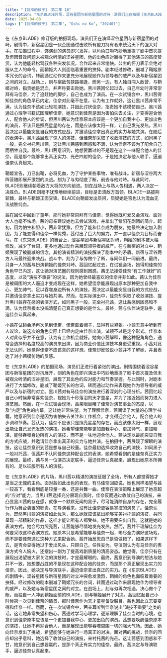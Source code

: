 ```yaml
---
title: "【我推的孩子】 第二季 18"
description: "东京BLADE片场，涩谷星团与新宿星团的对峙：演员们正在拍摄《东京BLADE》的修订版，剧情是涩谷星团与新宿星团的对峙。其中一名演员即兴发挥，以角色的风格重新提及了剧中首次提及但观众没听清的涩谷星团。东京BLADE片场，对演员演技的评价：其他演员对该演员的演技赞赏有加，认为他能轻松应对各种状况，并表示与他合作非常愉快。东京BLADE片场，剧情发展：剧情中，新宿星团似乎是一群难缠的对手，他们想要通过打赢所有盟刀持有者来统治天下。公主的怀刀表示会听从主人的吩咐。鞘姬大人需要做出抉择。东京BLADE片场，剧本修改：剧本进行了修改，删减了鞘姬原本冗长的台词，改为通过动作来展现她作为领导者的威严，以及与新宿之间的对立。鞘姬与新宿的战斗，开战：鞘姬说出“刀若出鞘，必然见血，也有事物必须透过战斗来守护”，随后宣布开战。鞘姬与新宿的战斗，战斗场面：新宿与涩谷两方人马展开决战。刻为了与匁做个了断，前往与他对战。BLADE则继续前进。鞘姬与新宿的战斗，熟人相遇：刻遇到了熟人匁，两人决定决一胜负。BLADE则继续前进，要击溃敌方大将。鞘姬与新宿的战斗，鞘姬的对手：BLADE一路前进，最终与鞘姬对峙。BLADE质疑鞘姬也是认为混血赢不过纯血的人吗？茜的回忆，童年时期：回忆起小茜小时候，她非常喜欢有马佳奈，觉得她既可爱又会演戏，面对大人也能侃侃而谈。茜的回忆，加入剧团的契机：小茜的妈妈提议她也去演戏，并拿出了紫阳花剧团的简介。小茜因为怕生、胆小，一开始很犹豫，但为了能和佳奈成为朋友，最终决定加入剧团。茜的回忆，努力：为了变得和佳奈一样，小茜付出了许多努力，并以她为目标。试镜会，再遇佳奈：小茜在试镜会场遇到了佳奈，但此时的佳奈戴着帽子，显得有些紧张。试镜会，内定：小茜听到有人说这次的角色早就决定要选佳奈了，认为试镜只是走个流程。佳奈对此并不介意，认为有工作就好。她解释说，像这种配角，一般都会挑知名度较高的她来饰演，因为商业考虑比演技更重要。试镜会，冲突：小茜认为不该是这样，佳奈不该真心这么认为。佳奈却说小茜不了解她，并讨厌小茜模仿她。茜的分析，心理分析：小茜为了理解佳奈，看了很多心理学书籍，试图理解佳奈当年为何会说出那种话。茜的分析，佳奈的处境：小茜分析佳奈是因为害怕，因为工作邀约不断减少，想要得到大家的关注和需要。她变得会去配合旁人的步调和节奏，好好完成周围对她要求的工作，是因为她想跟大家相处在一起。茜的分析，茜的期望：小茜认为佳奈不该只是照亮星星的存在，而是能展现有如太阳般让自己发光发热的演技。她讨厌现在的佳奈，认为佳奈原本所具备的演技应该是更加自我中心、更加帅气、更加精湛，足以吞噬身边所有人的演技。她不该去迎合他人，而是要让身边的人来配合她。茜的分析，茜的挑战：小茜表示自己也稍微能够做到这一点了，要以最能突显自我的方式应战，并邀请佳奈拿出实力来与她共演。东京BLADE片场 - 茜与佳奈的对决，茜的演技：茜展现了出色的演技，让在场的所有人都觉得她才是主角。东京BLADE片场 - 茜与佳奈的对决，佳奈的回应：佳奈回应说，茜是想要跟她较量还是共舞一曲，并表示她也同样想跟茜分个高下。东京BLADE片场 - 茜与佳奈的对决，佳奈的策略：有马佳奈在“应对”上很有一套，面对选择彰显自我的黑川茜，有马通过收敛演技来提升黑川茜的存在感，如同黑子般消除自身的存在，贯彻身为舞台装置的本分。从导演的角度来看，没有比她更容易驾驭的演员了。东京BLADE片场 - 茜与佳奈的对决，佳奈的想法：佳奈认为既然黑川茜展现了优秀演技，那她就该拿出能完全衬托她的演技，呈现出一部好作品才能造福所有人。她不需要自我，这就是她的表演方式。她会照亮茜，让茜尽情发光发热。东京BLADE片场 - 茜与佳奈的对决，茜的困惑：茜不明白佳奈为何要采取这种演法，她只是想要与佳奈一起尽全力演好这场戏而已，并不是要佳奈做出这样的表演来配合她。东京BLADE片场 - 茜与佳奈的对决，茜的反思：茜开始反思，认为自己是否错了，这么一来不就只是显得她爱出风头而已吗？都只想到自己，又任性而为。东京BLADE片场 - 茜与佳奈的对决，导演的看法：导演认为有马佳奈采取了令人火大的表演方式，还摆出一副是为了提高戏剧质量的清高嘴脸。他认为佳奈只有在展现出要大家注视自己的演技时，才是最为耀眼的。东京BLADE片场 - 茜与佳奈的对决，茜的决定：茜明白导演不是她想要的，她想赢过的不是这样的佳奈，而是拿出实力表演的她。因此，她决定与导演连手，逼佳奈认真起来。"
date: 2025-04-08
tags: ["【我推的孩子】 第二季", "Oshi no Ko", "202407"]
---
```


在《东京BLADE》修订版的拍摄现场，演员们正在演绎涩谷星团与新宿星团的对峙。剧情中，新宿星团是一伙企图通过击败所有盟刀持有者来统治天下的强大对手。在拍摄过程中，饰演剑的演员即兴发挥，以角色口吻巧妙地重提了剧中首次提及但因音效问题未被观众听清的涩谷星团，他的出色应对赢得了其他演员的高度赞赏，认为他能轻松驾驭各种突发状况，合作起来非常愉快。公主的怀刀表示会绝对服从主人的命令，而鞘姬大人则面临着重要的抉择。剧本经过修改，删减了鞘姬原本冗长的台词，转而通过动作来更充分地展现她作为领导者的威严以及与新宿星团之间的对立。战场上，刻与宿敌匁狭路相逢，而另一边，有人独自闯入敌营，与鞘姬对峙，指责她是混血，并声称要击败她。黑川茜回忆起过去，自己年幼时非常崇拜有马佳奈，为了追赶她的脚步，自己也成为了演员。在一次试镜会中，黑川茜得知佳奈的角色早已内定，佳奈对此毫不在意，认为有工作就好，这让黑川茜非常不满，认为佳奈不该如此轻视演技，并因此讨厌佳奈，指责她不该模仿自己。黑川茜通过心理学书籍试图理解佳奈，她意识到佳奈是因为害怕失去关注，才变得迎合他人，配合他人的步调，但黑川茜认为佳奈原本应该是一个更加自我中心、更加出色的演员，不该只是照亮星星的存在，而是应该像太阳一样，让自己发光发热。黑川茜决定以最能突显自我的方式应战，并邀请佳奈拿出真正的实力与她共演。在随后的表演中，黑川茜展现了惊人的演技，但佳奈却采取了收敛演技的方式，如同黑子一般，完全衬托黑川茜，这让黑川茜感到困惑和不满，认为佳奈不该为了配合自己而牺牲自我。最终，黑川茜意识到，她想要赢过的不是现在这个一味配合他人的佳奈，而是那个能够拿出真正实力、光芒四射的佳奈，于是她决定与他人联手，逼迫佳奈认真起来。

鞘姬宣告，刀已出鞘，必将见血，为了守护某些事物，唯有战斗。新宿与涩谷两大阵营随即展开激烈的决战。刻为了与匁彻底了断，前去与他对峙。与此同时，BLADE则继续朝着敌方大将的方向前进。刻在战场上与熟人匁相遇，两人决定一决胜负。BLADE则毫不犹豫地继续前进，目标是击溃敌方首领。BLADE一路披荆斩棘，最终与鞘姬正面交锋。BLADE向鞘姬发出质问，质疑她是否也认为混血无法战胜纯血。

茜在回忆中回到了童年，那时她非常崇拜有马佳奈，觉得她既可爱又会演戏，面对大人也毫不怯场。茜的母亲建议她也去尝试演戏，并拿出了紫阳花剧团的简介。起初，因为怕生和胆小，茜非常犹豫，但为了能和佳奈成为朋友，她最终决定加入剧团。为了能变得和佳奈一样优秀，茜付出了巨大的努力，并一直以佳奈为目标而奋斗。在《东京BLADE》的舞台上，涩谷星团与新宿星团对峙，鞘姬的剧本被大幅修改，减少了台词，更多地通过动作来展现领导者的威严。在与新宿的对立中，鞘姬展现了被删减的信念，其扮演者精湛的演技解决了剧本中的矛盾。新宿与涩谷两方人马最终迎来决战。战斗中，刻为了与匁做个了断，与同伴们一同前进。最终，只身一人的茜与扮演鞘姬的佳奈对峙。茜回忆起过去，在试镜会场，她得知佳奈的角色早已内定，这让她对演艺圈的规则感到困惑。茜无法接受佳奈“有工作就好”的态度，以及“演技不重要”的说法，因为她曾经最喜欢的佳奈并非如此。茜认为佳奈是被周围的大人逼迫才变成现在这样，她希望佳奈能展现出原本那种更加自我中心、更加帅气、足以吞噬身边所有人的演技。茜决定以最能突显自我的方式应战，并邀请佳奈拿出实力与她共演。然而，在实际演出中，佳奈却采取了收敛演技、提升黑川茜存在感的表演方式，如同黑子一般，完全衬托茜，这让茜感到困惑和不满，认为佳奈根本没搞清楚自己真正想要的是什么。最终，茜与伙伴决定联手，逼迫佳奈认真起来。

小茜在试镜会场再次见到佳奈，佳奈戴着帽子，显得有些紧张。小茜无意中听到有人议论，说这次的角色实际上已经内定由佳奈出演，试镜不过是走个形式。佳奈本人对此似乎并不在意，认为有工作机会就好。她向小茜解释，像这种配角角色，通常会选择知名度较高的演员来出演，因为商业价值比演技本身更受重视。小茜对此无法认同，她觉得佳奈不应该真的这样想。佳奈却反驳说小茜并不了解她，并且表达了对小茜模仿她的反感。

在《东京BLADE》的拍摄现场，演员们正进行着紧张的演出。剧情围绕着涩谷星团与新宿星团的对抗展开，剑的角色在即兴演出中巧妙地重提了剧中首次提及但未被观众听清的涩谷星团，展现了其出色的应对能力和节奏掌握。与此同时，对剧本进行了大幅修改，删减了鞘姬冗长的台词，转而通过动作来表现她作为领导者的威严以及与新宿的对立。黑川茜对有马佳奈的演技进行着深刻的心理分析。茜回忆起自己小时候非常喜欢佳奈，视她为十秒落泪的天才童星，并为了接近她而努力进入演艺圈。然而，在一次试镜会现场，茜亲眼目睹了佳奈对演艺事业的态度，以及“内定”角色的内幕，这让她非常失望。为了理解佳奈，茜阅读了大量的心理学书籍，她意识到佳奈是因为害怕失去关注和工作机会，才变得迎合他人，配合他人的步调和节奏。茜认为，佳奈不应该只是照亮星星的存在，而应该像太阳一样，展现出能让自己发光发热的演技。她希望佳奈能够更加自我中心、更加帅气、更加精湛，能够吞噬身边所有人的演技，而不是一味地迎合他人。茜决定以最能突显自我的方式应战，并邀请佳奈拿出真正的实力与她共演。在拍摄中，茜展现了耀眼的演技，这让佳奈意识到茜是想与自己较量。佳奈最初选择收敛自己的演技，如同黑子一般衬托茜，但茜并不认同佳奈这种配合式的表演，她希望看到的是佳奈真正实力的展现。最终，茜与另一位演员决定联手，逼迫佳奈认真起来，展现出她原本所拥有的、足以征服所有人的演技。

在《东京BLADE》的片场，黑川茜以精湛的演技征服了全场，所有人都觉得她才是当之无愧的主角。面对茜如此出色的表现，有马佳奈回应说，她也同样渴望与茜一较高下，看看到底是较量一番，还是共舞一曲。佳奈在表演策略上展现了她高超的“应对”能力。当黑川茜选择充分展现自我时，佳奈反而通过收敛自己的演技，来凸显黑川茜的存在感，就像一个默默无闻的黑子，尽可能消除自身的存在，完全履行作为舞台装置的职责。在导演看来，没有比佳奈更容易掌控的演员了。佳奈认为，既然黑川茜的演技如此优秀，那么她就应该拿出能够完美衬托茜的演技，共同呈现一部精彩的作品，这样才能让所有人都受益。她不需要突出自我，这就是她的表演方式，她会尽力照亮茜，让茜能够尽情地发光发热。然而，茜并不理解佳奈为何要采取这种表演方式，她原本只是希望能够与佳奈一起，竭尽全力演好这场戏，而不是要佳奈通过这种方式来配合她。茜开始反思自己是否做错了，如果这样下去，是否会显得她过于爱出风头，只顾自己，任性妄为。导演则认为有马佳奈的表演方式令人恼火，还摆出一副为了提高戏剧质量的清高姿态。他觉得，佳奈只有在展现出渴望被大家关注的演技时，才是最耀眼的。最终，茜意识到导演的想法与她并不一致，她想要战胜的不是现在这种配合她的佳奈，而是那个真正展现出实力的佳奈。因此，她决定与导演联手，逼迫佳奈拿出真正的实力。在《东京BLADE》的剧情中，涩谷星团与新宿星团的对立冲突愈发激烈，鞘姬的角色也面临着重要的抉择。经过修改的剧本删减了鞘姬冗长的台词，转而通过动作来展现她作为领导者的威严，以及她与新宿星团之间的对立。在战场上，刻与匁再次相遇，决心做个了断。而独自一人冲到鞘姬面前的BLADE，则与鞘姬展开了对决。茜回忆起自己小时候第一次见到佳奈的情景，那时佳奈作为天才童星备受瞩目，茜也因此立志要变得和佳奈一样。然而，在一次试镜会中，茜亲耳听到佳奈说出“演技不重要”之类的话，这让她非常失望和伤心。茜通过学习心理学，逐渐理解了佳奈当时的心境，也意识到佳奈原本应该是一个更加自我中心、更加出色的演员。茜想要唤醒佳奈原本的演技，让她不再迎合他人，而是展现出能够吞噬周围一切的强大气场。因此，她向佳奈发出了挑战，希望能够与她进行一场真正的对决。面对茜的挑战，佳奈的回应却出乎意料，她选择了收敛自己的演技，来衬托茜的光芒。这让茜感到困惑和不甘，她意识到自己想要赢的，是那个真正有实力的佳奈。最终，茜决定与导演联手，逼迫佳奈认真起来。